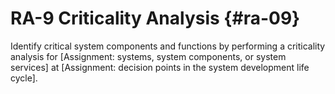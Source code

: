# RA-9 Criticality Analysis {#ra-09}

Identify critical system components and functions by performing a criticality analysis for [Assignment: systems, system components, or system services] at [Assignment: decision points in the system development life cycle].

